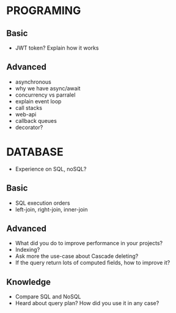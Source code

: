 # PROGRAMING

## Basic

- JWT token? Explain how it works


## Advanced

- asynchronous
- why we have async/await
- concurrency vs parralel
- explain event loop
 - call stacks
 - web-api
 - callback queues
- decorator?

# DATABASE

- Experience on SQL, noSQL?

## Basic

- SQL execution orders
- left-join, right-join, inner-join

## Advanced

- What did you do to improve performance in your projects?
- Indexing?
- Ask more the use-case about Cascade deleting?
- If the query return lots of computed fields, how to improve it?


## Knowledge
- Compare SQL and NoSQL
- Heard about query plan? How did you use it in any case?




